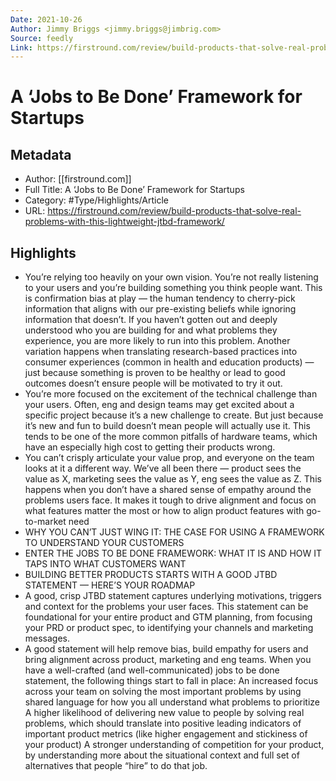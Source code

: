 ```yaml
---
Date: 2021-10-26
Author: Jimmy Briggs <jimmy.briggs@jimbrig.com>
Source: feedly
Link: https://firstround.com/review/build-products-that-solve-real-problems-with-this-lightweight-jtbd-framework/
---
```

# A ‘Jobs to Be Done’ Framework for Startups

## Metadata
- Author: [[firstround.com]]
- Full Title: A ‘Jobs to Be Done’ Framework for Startups
- Category: #Type/Highlights/Article
- URL: https://firstround.com/review/build-products-that-solve-real-problems-with-this-lightweight-jtbd-framework/

## Highlights
- You’re relying too heavily on your own vision. You’re not really listening to your users and you’re building something you think people want. This is confirmation bias at play — the human tendency to cherry-pick information that aligns with our pre-existing beliefs while ignoring information that doesn’t. If you haven’t gotten out and deeply understood who you are building for and what problems they experience, you are more likely to run into this problem. Another variation happens when translating research-based practices into consumer experiences (common in health and education products) — just because something is proven to be healthy or lead to good outcomes doesn’t ensure people will be motivated to try it out.
- You’re more focused on the excitement of the technical challenge than your users. Often, eng and design teams may get excited about a specific project because it’s a new challenge to create. But just because it’s new and fun to build doesn’t mean people will actually use it. This tends to be one of the more common pitfalls of hardware teams, which have an especially high cost to getting their products wrong.
- You can’t crisply articulate your value prop, and everyone on the team looks at it a different way. We’ve all been there — product sees the value as X, marketing sees the value as Y, eng sees the value as Z. This happens when you don’t have a shared sense of empathy around the problems users face. It makes it tough to drive alignment and focus on what features matter the most or how to align product features with go-to-market need
- WHY YOU CAN’T JUST WING IT: THE CASE FOR USING A FRAMEWORK TO UNDERSTAND YOUR CUSTOMERS
- ENTER THE JOBS TO BE DONE FRAMEWORK: WHAT IT IS AND HOW IT TAPS INTO WHAT CUSTOMERS WANT
- BUILDING BETTER PRODUCTS STARTS WITH A GOOD JTBD STATEMENT — HERE’S YOUR ROADMAP
- A good, crisp JTBD statement captures underlying motivations, triggers and context for the problems your user faces. This statement can be foundational for your entire product and GTM planning, from focusing your PRD or product spec, to identifying your channels and marketing messages.
- A good statement will help remove bias, build empathy for users and bring alignment across product, marketing and eng teams. When you have a well-crafted (and well-communicated) jobs to be done statement, the following things start to fall in place: An increased focus across your team on solving the most important problems by using shared language for how you all understand what problems to prioritize A higher likelihood of delivering new value to people by solving real problems, which should translate into positive leading indicators of important product metrics (like higher engagement and stickiness of your product) A stronger understanding of competition for your product, by understanding more about the situational context and full set of alternatives that people “hire” to do that job.
